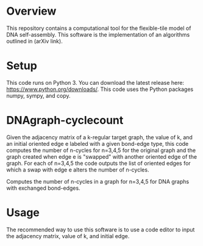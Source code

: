 # Overview
This repository contains a computational tool for the flexible-tile model of DNA self-assembly. This software is the implementation of an algorithms outlined in (arXiv link).

# Setup
This code runs on Python 3. You can download the latest release here: https://www.python.org/downloads/. This code uses the Python packages numpy, sympy, and copy.

# DNAgraph-cyclecount
Given the adjacency matrix of a k-regular target graph, the value of k, and an initial oriented edge e labeled with a given bond-edge type, this code computes the number of n-cycles for n=3,4,5 for the original graph and the graph created when edge e is "swapped" with another oriented edge of the graph. For each of n=3,4,5 the code outputs the list of oriented edges for which a swap with edge e alters the number of n-cycles.

Computes the number of n-cycles in a graph for n=3,4,5 for DNA graphs with exchanged bond-edges.

# Usage
The recommended way to use this software is to use a code editor to input the adjacency matrix, value of k, and initial edge. 
